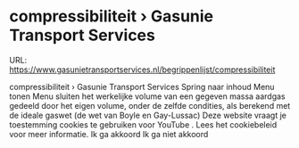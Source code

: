 # compressibiliteit › Gasunie Transport Services

URL: https://www.gasunietransportservices.nl/begrippenlijst/compressibiliteit

compressibiliteit › Gasunie Transport Services
Spring naar inhoud
Menu tonen
Menu sluiten
het werkelijke volume van een gegeven massa aardgas gedeeld door het eigen volume, onder de zelfde condities, als berekend met de ideale gaswet (de wet van Boyle en Gay-Lussac)
Deze website vraagt je toestemming cookies te gebruiken voor
YouTube
. Lees het
cookiebeleid
voor meer informatie.
Ik ga akkoord
Ik ga niet akkoord